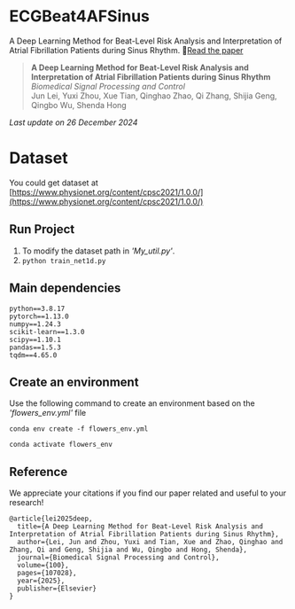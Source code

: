 # ECGBeat4AFSinus
A Deep Learning Method for Beat-Level Risk Analysis and Interpretation of Atrial Fibrillation Patients during Sinus Rhythm. 📃[Read the paper](https://doi.org/10.1016/j.bspc.2024.107028)

>**A Deep Learning Method for Beat-Level Risk Analysis and Interpretation of Atrial Fibrillation Patients during Sinus Rhythm** \
>*Biomedical Signal Processing and Control* \
>Jun Lei, Yuxi Zhou, Xue Tian, Qinghao Zhao, Qi Zhang, Shijia Geng, Qingbo Wu, Shenda Hong

*Last update on 26 December 2024*

# Dataset
You could get dataset at [https://www.physionet.org/content/cpsc2021/1.0.0/](https://www.physionet.org/content/cpsc2021/1.0.0/)

## Run Project
1. To modify the dataset path in *'My_util.py'*.
2. `python train_net1d.py`

## Main dependencies
```
python==3.8.17
pytorch==1.13.0
numpy==1.24.3
scikit-learn==1.3.0
scipy==1.10.1
pandas==1.5.3
tqdm==4.65.0
```

## Create an environment 
Use the following command to create an environment based on the *'flowers_env.yml'* file

`conda env create -f flowers_env.yml`

`conda activate flowers_env`


## Reference
We appreciate your citations if you find our paper related and useful to your research!

```
@article{lei2025deep,
  title={A Deep Learning Method for Beat-Level Risk Analysis and Interpretation of Atrial Fibrillation Patients during Sinus Rhythm},
  author={Lei, Jun and Zhou, Yuxi and Tian, Xue and Zhao, Qinghao and Zhang, Qi and Geng, Shijia and Wu, Qingbo and Hong, Shenda},
  journal={Biomedical Signal Processing and Control},
  volume={100},
  pages={107028},
  year={2025},
  publisher={Elsevier}
}

```